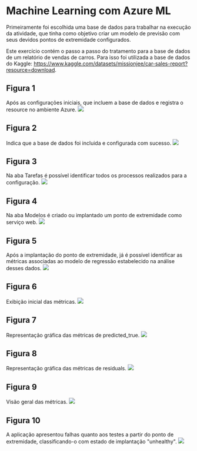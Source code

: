 # Machine Learning com Azure ML

Primeiramente foi escolhida uma base de dados para trabalhar na execução da atividade, que tinha como objetivo 
criar um modelo de previsão com seus devidos pontos de extremidade configurados.

Este exercício contém o passo a passo do tratamento para a base de dados de um relatório de vendas de carros. 
Para isso foi utilizada a base de dados do Kaggle: https://www.kaggle.com/datasets/missionjee/car-sales-report?resource=download.

## Figura 1
Após as configurações iniciais, que incluem a base de dados e registra o resource no ambiente Azure.
<img src="print_processo/exemplo01.png"/>

## Figura 2
Indica que a base de dados foi incluida e configurada com sucesso.
<img src="print_processo/exemplo02.png"/>

## Figura 3
Na aba Tarefas é possível identificar todos os processos realizados para a configuração.
<img src="print_processo/exemplo03.png"/>

## Figura 4
Na aba Modelos é criado ou implantado um ponto de extremidade como serviço web.
<img src="print_processo/exemplo04.png"/>

## Figura 5
Após a implantação do ponto de extremidade, já é possível identificar as métricas associadas ao modelo de regressão
estabelecido na análise desses dados.
<img src="print_processo/exemplo05.png"/>

## Figura 6
Exibição inicial das métricas.
<img src="print_processo/exemplo06.png"/>

## Figura 7
Representação gráfica das métricas de predicted_true.
<img src="print_processo/exemplo07.png"/>

## Figura 8
Representação gráfica das métricas de residuals.
<img src="print_processo/exemplo08.png"/>

## Figura 9
Visão geral das métricas.
<img src="print_processo/exemplo09.png"/>

## Figura 10
A aplicação apresentou falhas quanto aos testes a partir do ponto de extremidade,
classificando-o com estado de implantação "unhealthy".
<img src="print_processo/exemplo10.png"/>

